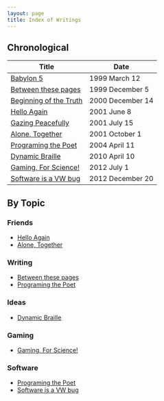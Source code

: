 ```yaml
---
layout: page
title: Index of Writings
---
```


## Chronological

Title                 | Date
 -------------------- |-------
 [Babylon 5](1999-03-12-babylon-5) | 1999 March 12
 [Between these pages](1999-12-05-between-these-pages) | 1999 December 5
 [Beginning of the Truth](2000-12-14-beginning-of-the-truth) | 2000 December 14
 [Hello Again](2001-06-08-hello-again) | 2001 June 8
 [Gazing Peacefully](2001-07-15-gazing-peacefully) | 2001 July 15 
 [Alone, Together](2001-10-01-alone,-together) | 2001 October 1 
 [Programing the Poet](2004-04-11-programing-the-poet) | 2004 April 11
 [Dynamic Braille](2010-04-10-dynamic-braille) | 2010 April 10
 [Gaming, For Science!](2012-07-01-gaming-for-science) | 2012 July 1
 [Software is a VW bug](2012-12-20-software-vw) | 2012 December 20

## By Topic

### Friends
- [Hello Again](2001-06-08-hello-again)
- [Alone, Together](2001-10-01-alone,-together)

### Writing
- [Between these pages](1999-12-05-between-these-pages)
- [Programing the Poet](2004-04-11-programing-the-poet)

### Ideas
- [Dynamic Braille](2010-04-10-dynamic-braille)

### Gaming
- [Gaming, For Science!](2012-07-01-gaming-for-science)

### Software
- [Programing the Poet](2004-04-11-programing-the-poet)
- [Software is a VW bug](2012-12-20-software-vw)

